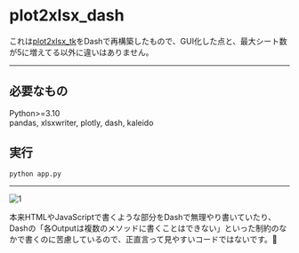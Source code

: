 # plot2xlsx_dash

これは[plot2xlsx_tk](https://github.com/zbwtk/plot2xlsx_tk)をDashで再構築したもので、GUI化した点と、最大シート数が5に増えてる以外に違いはありません。
***

## 必要なもの
Python>=3.10  
pandas, xlsxwriter, plotly, dash, kaleido

## 実行
```
python app.py
```

***

![1](https://user-images.githubusercontent.com/126104168/221553747-91ad4e5f-f2f3-442f-af94-4454e88778b3.png)


本来HTMLやJavaScriptで書くような部分をDashで無理やり書いていたり、Dashの「各Outputは複数のメソッドに書くことはできない」といった制約のなかで書くのに苦慮しているので、正直言って見やすいコードではないです。🥺
